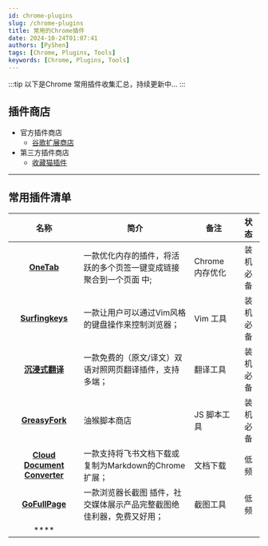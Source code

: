 ```yaml
---
id: chrome-plugins
slug: /chrome-plugins
title: 常用的Chrome插件
date: 2024-10-24T01:07:41
authors: [PyShen]
tags: [Chrome, Plugins, Tools]
keywords: [Chrome, Plugins, Tools]
---
```


:::tip
    以下是Chrome 常用插件收集汇总，持续更新中...
:::

## 插件商店
* 官方插件商店
    * [谷歌扩展商店](https://chromewebstore.google.com/category/extensions?hl=zh-CN)
* 第三方插件商店
    * [收藏猫插件](https://chrome.pictureknow.com/)

---

## 常用插件清单
| **名称** | **简介** | **备注** | **状态** |
| :---: | --- | --- | :---: |
| [**OneTab**](https://www.one-tab.com/) | 一款优化内存的插件，将活跃的多个页签一键变成链接聚合到一个页面 中; | Chrome 内存优化 | 装机必备 |
| [**Surfingkeys**](https://github.com/brookhong/Surfingkeys) | 一款让用户可以通过Vim风格的键盘操作来控制浏览器； | Vim 工具 | 装机必备 |
| [**沉浸式翻译**](https://chromewebstore.google.com/detail/%E6%B2%89%E6%B5%B8%E5%BC%8F%E7%BF%BB%E8%AF%91-%E7%BD%91%E9%A1%B5%E7%BF%BB%E8%AF%91%E6%8F%92%E4%BB%B6-pdf%E7%BF%BB%E8%AF%91-%E5%85%8D%E8%B4%B9/bpoadfkcbjbfhfodiogcnhhhpibjhbnh?utm_source=indiehackertools.net) | 一款免费的（原文/译文）双语对照网页翻译插件，支持多端； | 翻译工具 | 装机必备 |
| [**GreasyFork**](https://greasyfork.org/zh-CN/scripts) | 油猴脚本商店 | JS 脚本工具 | 装机必备 |
| [**Cloud Document Converter**](https://chromewebstore.google.com/detail/cloud-document-converter/ehkomhhcinhikfddnmklbloahaakploh?pli=1) | 一款支持将飞书文档下载或复制为Markdown的Chrome扩展； | 文档下载 | 低频 |
| [**GoFullPage**](https://chromewebstore.google.com/detail/gofullpage-full-page-scre/fdpohaocaechififmbbbbbknoalclacl?utm_source=indiehackertools.net) | 一款浏览器长截图 插件，社交媒体展示产品完整截图绝佳利器，免费又好用； | 截图工具 | 低频 |
| **** | | |  |




